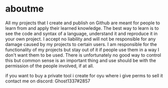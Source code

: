 # aboutme
All my projects that I create and publish on Github are meant for people to learn from and apply their learned knowledge. The best way to learn is to see the code and syntax of a language, understand it and reproduce it in your own project. I accept no liability and will not be responsible for any damage caused by my projects to certain users. I am responsible for the functionality of my projects but stay out of it if people use them in a way I don't want them to be used. There is unfortunately no good way to control this but common sense is an important thing and use should be with the permission of the people involved, if at all.

if you want to buy a private tool i create for oyu where i give perms to sell it contact me on discord: Ghost1337#2857
